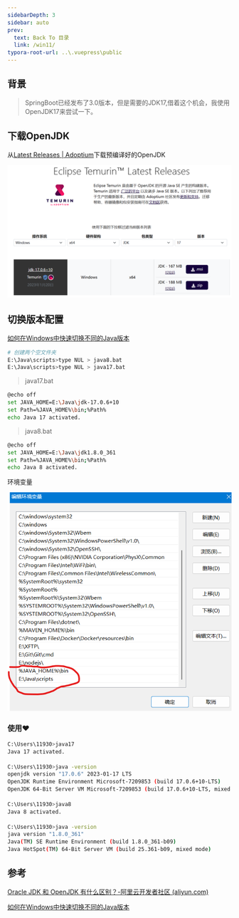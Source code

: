 ```yaml
---
sidebarDepth: 3
sidebar: auto
prev:
  text: Back To 目录
  link: /win11/
typora-root-url: ..\.vuepress\public
---
```




## 背景

> SpringBoot已经发布了3.0版本，但是需要的JDK17,借着这个机会，我使用OpenJDK17来尝试一下。

## 下载OpenJDK

从[Latest Releases | Adoptium](https://adoptium.net/zh-CN/temurin/releases/)下载预编译好的OpenJDK

![image-20230321203035890](/images/win11/image-20230321203035890.png)



## 切换版本配置

[如何在Windows中快速切换不同的Java版本](https://www.cnblogs.com/jaxu/p/14972722.html)

```sh
# 创建两个空文件夹
E:\Java\scripts>type NUL > java8.bat
E:\Java\scripts>type NUL > java17.bat
```

> java17.bat

```sh
@echo off
set JAVA_HOME=E:\Java\jdk-17.0.6+10
set Path=%JAVA_HOME%\bin;%Path%
echo Java 17 activated.
```

> java8.bat

```sh
@echo off
set JAVA_HOME=E:\Java\jdk1.8.0_361
set Path=%JAVA_HOME%\bin;%Path%
echo Java 8 activated.
```

环境变量

![image-20230321212803377](/images/win11/image-20230321212803377.png)



### 使用❤️

```sh
C:\Users\11930>java17
Java 17 activated.

C:\Users\11930>java -version
openjdk version "17.0.6" 2023-01-17 LTS
OpenJDK Runtime Environment Microsoft-7209853 (build 17.0.6+10-LTS)
OpenJDK 64-Bit Server VM Microsoft-7209853 (build 17.0.6+10-LTS, mixed mode, sharing)

C:\Users\11930>java8
Java 8 activated.

C:\Users\11930>java -version
java version "1.8.0_361"
Java(TM) SE Runtime Environment (build 1.8.0_361-b09)
Java HotSpot(TM) 64-Bit Server VM (build 25.361-b09, mixed mode)
```



## 参考

[Oracle JDK 和 OpenJDK 有什么区别？-阿里云开发者社区 (aliyun.com)](https://developer.aliyun.com/article/833977)

[如何在Windows中快速切换不同的Java版本](https://www.cnblogs.com/jaxu/p/14972722.html)